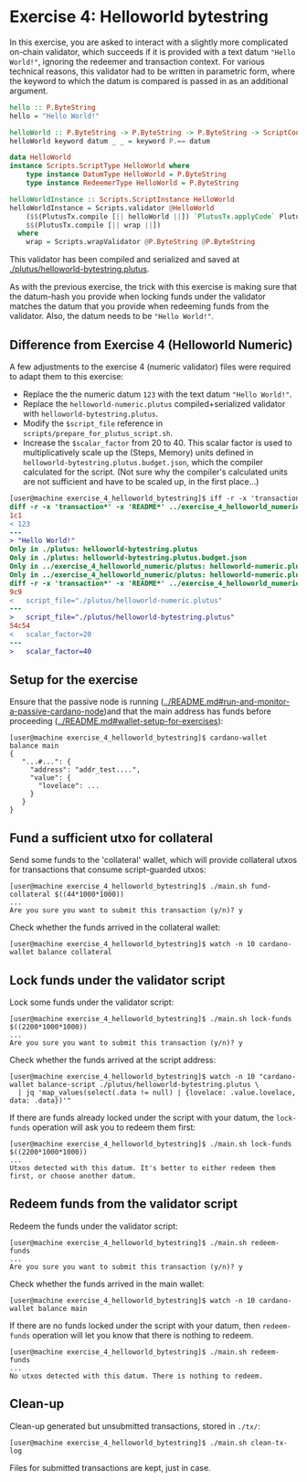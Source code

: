 # Exercise 4: Helloworld bytestring
In this exercise, you are asked to interact with a slightly more complicated on-chain validator, which succeeds if it is provided with a text datum `"Hello World!"`, ignoring the redeemer and transaction context. For various technical reasons, this validator had to be written in parametric form, where the keyword to which the datum is compared is passed in as an additional argument.
```haskell
hello :: P.ByteString
hello = "Hello World!"

helloWorld :: P.ByteString -> P.ByteString -> P.ByteString -> ScriptContext -> P.Bool
helloWorld keyword datum _ _ = keyword P.== datum

data HelloWorld
instance Scripts.ScriptType HelloWorld where
    type instance DatumType HelloWorld = P.ByteString
    type instance RedeemerType HelloWorld = P.ByteString

helloWorldInstance :: Scripts.ScriptInstance HelloWorld
helloWorldInstance = Scripts.validator @HelloWorld
    ($$(PlutusTx.compile [|| helloWorld ||]) `PlutusTx.applyCode` PlutusTx.liftCode hello)
    $$(PlutusTx.compile [|| wrap ||])
  where
    wrap = Scripts.wrapValidator @P.ByteString @P.ByteString
```

This validator has been compiled and serialized and saved at [./plutus/helloworld-bytestring.plutus](./plutus/helloworld-bytestring.plutus).

As with the previous exercise, the trick with this exercise is making sure that the datum-hash you provide when locking funds under the validator matches the datum that you provide when redeeming funds from the validator. Also, the datum needs to be `"Hello World!"`.

## Difference from Exercise 4 (Helloworld Numeric)
A few adjustments to the exercise 4 (numeric validator) files were required to adapt them to this exercise:
- Replace the the numeric datum `123` with the text datum `"Hello World!"`.
- Replace the `helloworld-numeric.plutus` compiled+serialized validator with `helloworld-bytestring.plutus`.
- Modify the `$script_file` reference in `scripts/prepare_for_plutus_script.sh`.
- Increase the `$scalar_factor` from 20 to 40. This scalar factor is used to multiplicatively scale up the (Steps, Memory) units defined in `helloworld-bytestring.plutus.budget.json`, which the compiler calculated for the script. (Not sure why the compiler's calculated units are not sufficient and have to be scaled up, in the first place...)

```diff
[user@machine exercise_4_helloworld_bytestring]$ iff -r -x 'transaction*' -x 'README*' ../exercise_4_helloworld_numeric/ ./
diff -r -x 'transaction*' -x 'README*' ../exercise_4_helloworld_numeric/datum.txt ./datum.txt
1c1
< 123
---
> "Hello World!"
Only in ./plutus: helloworld-bytestring.plutus
Only in ./plutus: helloworld-bytestring.plutus.budget.json
Only in ../exercise_4_helloworld_numeric/plutus: helloworld-numeric.plutus
Only in ../exercise_4_helloworld_numeric/plutus: helloworld-numeric.plutus.budget.json
diff -r -x 'transaction*' -x 'README*' ../exercise_4_helloworld_numeric/scripts/prepare_for_plutus_script.sh ./scripts/prepare_for_plutus_script.sh
9c9
<   script_file="./plutus/helloworld-numeric.plutus"
---
>   script_file="./plutus/helloworld-bytestring.plutus"
54c54
<   scalar_factor=20
---
>   scalar_factor=40
```

## Setup for the exercise
Ensure that the passive node is running ([../README.md#run-and-monitor-a-passive-cardano-node](../README.md#run-and-monitor-a-passive-cardano-node))and that the main address has funds before proceeding ([../README.md#wallet-setup-for-exercises](../README.md#wallet-setup-for-exercises)):
```
[user@machine exercise_4_helloworld_bytestring]$ cardano-wallet balance main
{
   "...#...": {
     "address": "addr_test....",
     "value": {
       "lovelace": ...
     }
   }
}
```

## Fund a sufficient utxo for collateral
Send some funds to the 'collateral' wallet, which will provide collateral utxos for transactions that consume script-guarded utxos:
```
[user@machine exercise_4_helloworld_bytestring]$ ./main.sh fund-collateral $((44*1000*1000))
...
Are you sure you want to submit this transaction (y/n)? y
```

Check whether the funds arrived in the collateral wallet:
```
[user@machine exercise_4_helloworld_bytestring]$ watch -n 10 cardano-wallet balance collateral
```

## Lock funds under the validator script
Lock some funds under the validator script:
```
[user@machine exercise_4_helloworld_bytestring]$ ./main.sh lock-funds $((2200*1000*1000))
...
Are you sure you want to submit this transaction (y/n)? y
```

Check whether the funds arrived at the script address:
```
[user@machine exercise_4_helloworld_bytestring]$ watch -n 10 "cardano-wallet balance-script ./plutus/helloworld-bytestring.plutus \
  | jq 'map_values(select(.data != null) | {lovelace: .value.lovelace, data: .data})'"
```

If there are funds already locked under the script with your datum, the `lock-funds` operation will ask you to redeem them first:
```
[user@machine exercise_4_helloworld_bytestring]$ ./main.sh lock-funds $((2200*1000*1000))
...
Utxos detected with this datum. It's better to either redeem them first, or choose another datum.
```

## Redeem funds from the validator script
Redeem the funds under the validator script:
```
[user@machine exercise_4_helloworld_bytestring]$ ./main.sh redeem-funds
...
Are you sure you want to submit this transaction (y/n)? y
```

Check whether the funds arrived in the main wallet:
```
[user@machine exercise_4_helloworld_bytestring]$ watch -n 10 cardano-wallet balance main
```

If there are no funds locked under the script with your datum, then `redeem-funds` operation will let you know that there is nothing to redeem.
```
[user@machine exercise_4_helloworld_bytestring]$ ./main.sh redeem-funds
...
No utxos detected with this datum. There is nothing to redeem.
```

## Clean-up
Clean-up generated but unsubmitted transactions, stored in `./tx/`:
```
[user@machine exercise_4_helloworld_bytestring]$ ./main.sh clean-tx-log
```

Files for submitted transactions are kept, just in case.
